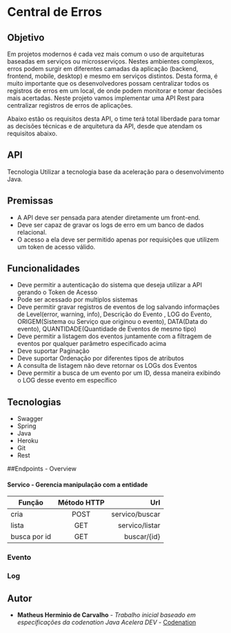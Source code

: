 # Central de Erros

## Objetivo

Em projetos modernos é cada vez mais comum o uso de arquiteturas baseadas em serviços ou microsserviços. 
Nestes ambientes complexos, erros podem surgir em diferentes camadas da aplicação (backend, frontend, mobile, desktop) 
e mesmo em serviços distintos. Desta forma, é muito importante que os desenvolvedores possam centralizar todos os registros 
de erros em um local, de onde podem monitorar e tomar decisões mais acertadas. Neste projeto vamos implementar uma API Rest 
para centralizar registros de erros de aplicações.

Abaixo estão os requisitos desta API, o time terá total liberdade para tomar as decisões técnicas e de arquitetura da API, desde que atendam os requisitos abaixo.

## API

Tecnologia
Utilizar a tecnologia base da aceleração para o desenvolvimento Java.

## Premissas
* A API deve ser pensada para atender diretamente um front-end.
* Deve ser capaz de gravar os logs de erro em um banco de dados relacional.
* O acesso a ela deve ser permitido apenas por requisições que utilizem um token de acesso válido.

## Funcionalidades
* Deve permitir a autenticação do sistema que deseja utilizar a API gerando o Token de Acesso
* Pode ser acessado por multiplos sistemas
* Deve permitir gravar registros de eventos de log salvando informações de Level(error, warning, info), Descrição do Evento
, LOG do Evento, ORIGEM(Sistema ou Serviço que originou o evento),
 DATA(Data do evento), QUANTIDADE(Quantidade de Eventos de mesmo tipo)
* Deve permitir a listagem dos eventos juntamente com a filtragem de eventos por qualquer parâmetro especificado acima
* Deve suportar Paginação
* Deve suportar Ordenação por diferentes tipos de atributos
* A consulta de listagem não deve retornar os LOGs dos Eventos
* Deve permitir a busca de um evento por um ID, dessa maneira exibindo o LOG desse evento em específico


## Tecnologias
* Swagger
* Spring
* Java
* Heroku
* Git
* Rest

##Endpoints - Overview

#### Servico - Gerencia manipulação com a entidade
 
 Função   |      Método HTTP      |  Url |
|----------|:-------------:|------:|
| cria |  POST | servico/buscar |
| lista |    GET   |   servico/listar |
| busca por id | GET |    buscar/{id} |

### Evento


### Log

## Autor
* **Matheus Herminio de Carvalho** - *Trabalho inicial baseado em específicações da codenation Java Acelera DEV* - [Codenation](https://codenation.dev/)
